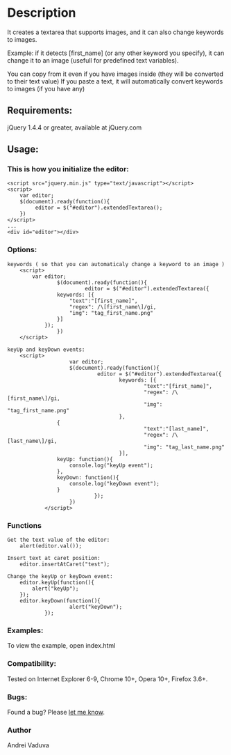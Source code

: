 Description
=
It creates a textarea that supports images, and it can also change keywords to images.

Example: if it detects [first_name] (or any other keyword you specify), it can change it to an image (usefull for predefined text variables).

You can copy from it even if you have images inside (they will be converted to their text value)
If you paste a text, it will automatically convert keywords to images (if you have any)

Requirements:
-
jQuery 1.4.4 or greater, available at jQuery.com

Usage:
-
### This is how you initialize the editor:
	<script src="jquery.min.js" type="text/javascript"></script>
	<script>
		var editor;
		$(document).ready(function(){
			 editor = $("#editor").extendedTextarea();
		})
	</script>
	...	
	<div id="editor"></div>

### Options:

	keywords ( so that you can automaticaly change a keyword to an image )
		<script>
			var editor;
        	        $(document).ready(function(){
	                         editor = $("#editor").extendedTextarea({
					keywords: [{
						"text":"[first_name]",
						"regex": /\[first_name\]/gi,
						"img": "tag_first_name.png"
					}]
				});
                	})
		</script> 
	
	keyUp and keyDown events:
		<script>
                        var editor;
                        $(document).ready(function(){
                                 editor = $("#editor").extendedTextarea({
                                        keywords: [{
                                                "text":"[first_name]",
                                                "regex": /\[first_name\]/gi,
                                                "img": "tag_first_name.png"
                                        },
					{
                                                "text":"[last_name]",
                                                "regex": /\[last_name\]/gi,
                                                "img": "tag_last_name.png"
                                        }],
					keyUp: function(){
						console.log("keyUp event");
					},
					keyDown: function(){
						console.log("keyDown event");
					}
                                });
                        })
                </script>
### Functions

	Get the text value of the editor:
		alert(editor.val());

	Insert text at caret position:
		editor.insertAtCaret("test");

	Change the keyUp or keyDown event:
		editor.keyUp(function(){
			alert("keyUp");
		});
		editor.keyDown(function(){
                        alert("keyDown");
                });

### Examples:

To view the example, open index.html

### Compatibility:

Tested on Internet Explorer 6-9, Chrome 10+, Opera 10+, Firefox 3.6+.

### Bugs:

Found a bug? Please [let me know](https://github.com/lynxaegon/extendedTextarea/issues).
		
### Author

Andrei Vaduva
